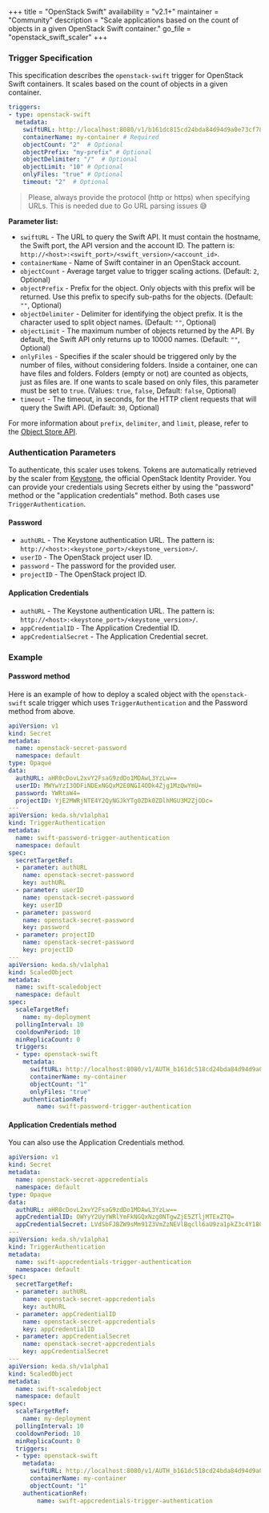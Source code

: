+++
title = "OpenStack Swift"
availability = "v2.1+"
maintainer = "Community"
description = "Scale applications based on the count of objects in a given OpenStack Swift container."
go_file = "openstack_swift_scaler"
+++

### Trigger Specification

This specification describes the `openstack-swift` trigger for OpenStack Swift containers. It scales based on the count of objects in a given container.

```yaml
triggers:
- type: openstack-swift
  metadata:
    swiftURL: http://localhost:8080/v1/b161dc815cd24bda84d94d9a0e73cf78  # Required
    containerName: my-container # Required
    objectCount: "2"  # Optional
    objectPrefix: "my-prefix" # Optional
    objectDelimiter: "/"  # Optional
    objectLimit: "10" # Optional
    onlyFiles: "true" # Optional
    timeout: "2"  # Optional
```

> Please, always provide the protocol (http or https) when specifying URLs. This is needed due to Go URL parsing issues :sweat_smile:

**Parameter list:**

- `swiftURL` - The URL to query the Swift API. It must contain the hostname, the Swift port, the API version and the account ID. The pattern is: `http://<host>:<swift_port>/<swift_version>/<account_id>`.
- `containerName` - Name of Swift container in an OpenStack account.
- `objectCount` - Average target value to trigger scaling actions. (Default: `2`, Optional)
- `objectPrefix` - Prefix for the object. Only objects with this prefix will be returned. Use this prefix to specify sub-paths for the objects. (Default: `""`, Optional)
- `objectDelimiter` - Delimiter for identifying the object prefix. It is the character used to split object names. (Default: `""`, Optional)
- `objectLimit` - The maximum number of objects returned by the API. By default, the Swift API only returns up to 10000 names. (Default: `""`, Optional)
- `onlyFiles` - Specifies if the scaler should be triggered only by the number of files, without considering folders. Inside a container, one can have files and folders. Folders (empty or not) are counted as objects, just as files are. If one wants to scale based on only files, this parameter must be set to `true`. (Values: `true`, `false`, Default: `false`, Optional)
- `timeout` - The timeout, in seconds, for the HTTP client requests that will query the Swift API. (Default: `30`, Optional)

For more information about `prefix`, `delimiter`, and `limit`, please, refer to the [Object Store API](https://docs.openstack.org/api-ref/object-store/).

### Authentication Parameters

To authenticate, this scaler uses tokens. Tokens are automatically retrieved by the scaler from [Keystone](https://docs.openstack.org/keystone/latest/), the official OpenStack Identity Provider. You can provide your credentials using Secrets either by using the "password" method or the "application credentials" method. Both cases use `TriggerAuthentication`.

#### Password

- `authURL` - The Keystone authentication URL. The pattern is: `http://<host>:<keystone_port>/<keystone_version>/`.
- `userID` - The OpenStack project user ID.
- `password` - The password for the provided user.
- `projectID` - The OpenStack project ID.

#### Application Credentials

- `authURL` - The Keystone authentication URL. The pattern is: `http://<host>:<keystone_port>/<keystone_version>/`.
- `appCredentialID` - The Application Credential ID.
- `appCredentialSecret` - The Application Credential secret.

### Example

#### Password method

Here is an example of how to deploy a scaled object with the `openstack-swift` scale trigger which uses `TriggerAuthentication` and the Password method from above.

```yaml
apiVersion: v1
kind: Secret
metadata:
  name: openstack-secret-password
  namespace: default
type: Opaque
data:
  authURL: aHR0cDovL2xvY2FsaG9zdDo1MDAwL3YzLw==
  userID: MWYwYzI3ODFiNDExNGQxM2E0NGI4ODk4Zjg1MzQwYmU=
  password: YWRtaW4=
  projectID: YjE2MWRjNTE4Y2QyNGJkYTg0ZDk0ZDlhMGU3M2ZjODc=
---
apiVersion: keda.sh/v1alpha1
kind: TriggerAuthentication
metadata:
  name: swift-password-trigger-authentication
  namespace: default
spec:
  secretTargetRef:
  - parameter: authURL
    name: openstack-secret-password
    key: authURL
  - parameter: userID
    name: openstack-secret-password
    key: userID
  - parameter: password
    name: openstack-secret-password
    key: password
  - parameter: projectID
    name: openstack-secret-password
    key: projectID
---
apiVersion: keda.sh/v1alpha1
kind: ScaledObject
metadata:
  name: swift-scaledobject
  namespace: default
spec:
  scaleTargetRef:
    name: my-deployment
  pollingInterval: 10
  cooldownPeriod: 10
  minReplicaCount: 0
  triggers:
  - type: openstack-swift
    metadata:
      swiftURL: http://localhost:8080/v1/AUTH_b161dc518cd24bda84d94d9a0e73fc87
      containerName: my-container
      objectCount: "1"
      onlyFiles: "true"
    authenticationRef:
        name: swift-password-trigger-authentication
```

#### Application Credentials method

You can also use the Application Credentials method.

```yaml
apiVersion: v1
kind: Secret
metadata:
  name: openstack-secret-appcredentials
  namespace: default
type: Opaque
data:
  authURL: aHR0cDovL2xvY2FsaG9zdDo1MDAwL3YzLw==
  appCredentialID: OWYyY2UyYWRlYmFkNGQxNzg0NTgwZjE5ZTljMTExZTQ=
  appCredentialSecret: LVdSbFJBZW9sMm91Z3VmZzNEVlBqcll6aU9za1pkZ3c4Y180XzRFU1pZREloT0RmajJkOHg0dU5yb3NudVIzWmxDVTZNLTVDT3R5NDFJX3M5R1N5Wnc=
---
apiVersion: keda.sh/v1alpha1
kind: TriggerAuthentication
metadata:
  name: swift-appcredentials-trigger-authentication
  namespace: default
spec:
  secretTargetRef:
  - parameter: authURL
    name: openstack-secret-appcredentials
    key: authURL
  - parameter: appCredentialID
    name: openstack-secret-appcredentials
    key: appCredentialID
  - parameter: appCredentialSecret
    name: openstack-secret-appcredentials
    key: appCredentialSecret
---
apiVersion: keda.sh/v1alpha1
kind: ScaledObject
metadata:
  name: swift-scaledobject
  namespace: default
spec:
  scaleTargetRef:
    name: my-deployment
  pollingInterval: 10
  cooldownPeriod: 10
  minReplicaCount: 0
  triggers:
  - type: openstack-swift
    metadata:
      swiftURL: http://localhost:8080/v1/AUTH_b161dc518cd24bda84d94d9a0e73fc87
      containerName: my-container
      objectCount: "1"
    authenticationRef:
        name: swift-appcredentials-trigger-authentication
```